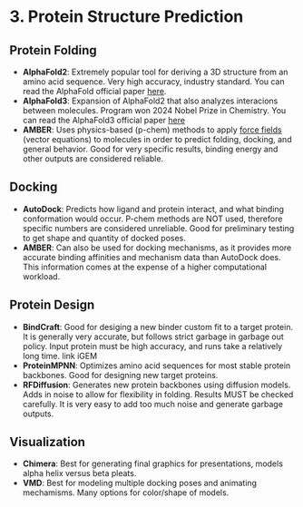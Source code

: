# 3. Protein Structure Prediction

## Protein Folding
  - **AlphaFold2**: Extremely popular tool for deriving a 3D structure from an amino acid sequence. Very high accuracy, industry standard. You can read the AlphaFold official paper [here](https://www.nature.com/articles/s41586-021-03819-2).
  - **AlphaFold3**: Expansion of AlphaFold2 that also analyzes interacions between molecules. Program won 2024 Nobel Prize in Chemistry. You can read the AlphaFold3 official paper [here](https://www.nature.com/articles/s41586-024-07487-w)
  - **AMBER**: Uses physics-based (p-chem) methods to apply [force fields](https://en.wikipedia.org/wiki/Force_field_(chemistry)) (vector equations) to molecules in order to predict folding, docking, and general behavior. Good for very specific results, binding energy and other outputs are considered reliable.

## Docking
  - **AutoDock**: Predicts how ligand and protein interact, and what binding conformation would occur. P-chem methods are NOT used, therefore specific numbers are considered unreliable. Good for preliminary testing to get shape and quantity of docked poses.
  - **AMBER**: Can also be used for docking mechanisms, as it provides more accurate binding affinities and mechanism data than AutoDock does. This information comes at the expense of a higher computational workload.

## Protein Design
  - **BindCraft**: Good for desiging a new binder custom fit to a target protein. It is generally very accurate, but follows strict garbage in garbage out policy. Input protein must be high accuracy, and runs take a relatively long time. link iGEM
  - **ProteinMPNN**: Optimizes amino acid sequences for most stable protein backbones. Good for designing new target proteins.
  - **RFDiffusion**: Generates new protein backbones using diffusion models. Adds in noise to allow for flexibility in folding. Results MUST be checked carefully. It is very easy to add too much noise and generate garbage outputs.



## Visualization
  - **Chimera**: Best for generating final graphics for presentations, models alpha helix versus beta pleats.
  - **VMD**: Best for modeling multiple docking poses and animating mechamisms. Many options for color/shape of models.

